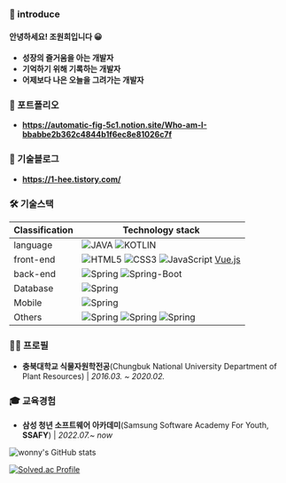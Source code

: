 ### 📝 introduce
#### 안녕하세요! 조원희입니다 😀

- **성장의 즐거움을 아는 개발자**
- **기억하기 위해 기록하는 개발자**
- **어제보다 나은 오늘을 그려가는 개발자**

### 📔 포트폴리오
- **https://automatic-fig-5c1.notion.site/Who-am-I-bbabbe2b362c4844b1f6ec8e81026c7f**
 
### 📝 기술블로그
- **https://1-hee.tistory.com/**

### 🛠  기술스택

|Classification|Technology stack|
|---|---|
|language|![JAVA](https://img.shields.io/badge/JAVA-F7DF1E?style=for-the-badge&logoColor=white) ![KOTLIN](https://img.shields.io/badge/Kotlin-7F52FF?style=for-the-badge&logo=Kotlin&logoColor=white)
|front-end|![HTML5](https://img.shields.io/badge/HTML5-E34F26?style=for-the-badge&logo=HTML5&logoColor=white) ![CSS3](https://img.shields.io/badge/CSS3-1572B6?style=for-the-badge&logo=CSS3&logoColor=white) ![JavaScript](https://img.shields.io/badge/JavaScript-F7DF1E?style=for-the-badge&logo=JavaScript&logoColor=white)  [Vue.js](https://img.shields.io/badge/Vue.js-4FC08D?style=for-the-badge&logo=Vue.js&logoColor=white)|
|back-end|![Spring](https://img.shields.io/badge/Spring-6DB33F?style=for-the-badge&logo=Spring&logoColor=white) ![Spring-Boot](https://img.shields.io/badge/SpringBoot-6DB33F?style=for-the-badge&logo=SpringBoot&logoColor=white)|
| Database  | ![Spring](https://img.shields.io/badge/MySQL-4479A1?style=for-the-badge&logo=MySQL&logoColor=white)|
| Mobile | ![Spring](https://img.shields.io/badge/AndroidStudio-3DDC84?style=for-the-badge&logo=AndroidStudio&logoColor=white) |
|Others | ![Spring](https://img.shields.io/badge/ApacheTomcat-F8DC75?style=for-the-badge&logo=ApacheTomcat&logoColor=white) ![Spring](https://img.shields.io/badge/GitHub-181717?style=for-the-badge&logo=GitHub&logoColor=white) ![Spring](https://img.shields.io/badge/Git-F05032?style=for-the-badge&logo=Git&logoColor=white)|


### 🙋‍♂️ 프로필
- **충북대학교 식물자원학전공**(Chungbuk National University Department of Plant Resources) | *2016.03. ~ 2020.02.*

### 🎓 교육경험
- **삼성 청년 소프트웨어 아카데미**(Samsung Software Academy For Youth, **SSAFY**) | *2022.07.~ now*

![wonny's GitHub stats](https://github-readme-stats.vercel.app/api?username=1-Hee&show_icons=true&theme=dark)

[![Solved.ac Profile](http://mazassumnida.wtf/api/v2/generate_badge?boj=onehee1079)](https://solved.ac/onehee1079/)
